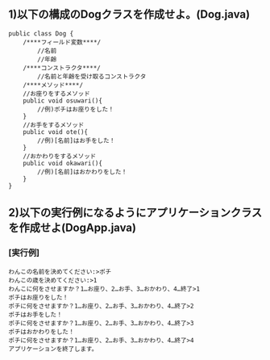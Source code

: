 ## 1)以下の構成のDogクラスを作成せよ。(Dog.java)

```
public class Dog {
	/****フィールド変数****/
		//名前
		//年齢
	/****コンストラクタ****/
		//名前と年齢を受け取るコンストラクタ
	/****メソッド****/
	//お座りをするメソッド
	public void osuwari(){
		//例)ポチはお座りをした！
	}
	//お手をするメソッド
	public void ote(){
		//例)[名前]はお手をした！
	}
	//おかわりをするメソッド
	public void okawari(){
		//例)[名前]はおかわりをした！
	}
}

```

## 2)以下の実行例になるようにアプリケーションクラスを作成せよ(DogApp.java)
### [実行例]

```
わんこの名前を決めてください:>ポチ
わんこの歳を決めてください:>1
わんこに何をさせますか？1…お座り、2…お手、3…おかわり、4…終了>1
ポチはお座りをした！
ポチに何をさせますか？1…お座り、2…お手、3…おかわり、4…終了>2
ポチはお手をした！
ポチに何をさせますか？1…お座り、2…お手、3…おかわり、4…終了>3
ポチはおかわりをした！
ポチに何をさせますか？1…お座り、2…お手、3…おかわり、4…終了>4
アプリケーションを終了します。

```
